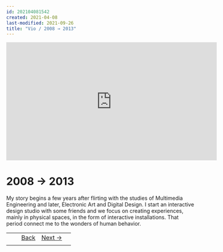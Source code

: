 ```yaml
---
id: 202104081542
created: 2021-04-08
last-modified: 2021-09-26
title: "Vio / 2008 → 2013"
---
```

<iframe width="560" height="315" src="https://www.youtube.com/embed/S13tjz6TKek" title="YouTube video player" frameborder="0" allow="accelerometer; autoplay; clipboard-write; encrypted-media; gyroscope; picture-in-picture" allowfullscreen></iframe>

# 2008 → 2013

My story begins a few years after flirting with the studies of Multimedia Engineering and later, Electronic Art and Digital Design. I start an interactive design studio with some friends and we focus on creating experiences, mainly in physical spaces, in the form of interactive installations. That period connect me to the wonders of human behavior.

|  |  |  |  |  |
| :---: | :---: | :---: | :---: | :---: |
|  |  | [Back]([[202104071256]]) | [Next →]([[202104081543]]) |  |
|  |  |  |  |  |
